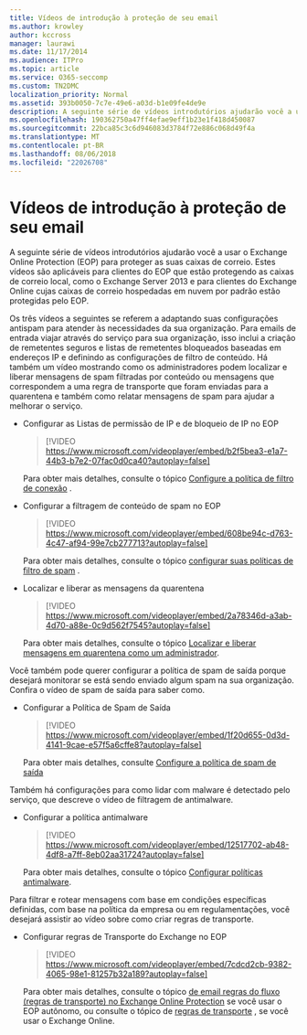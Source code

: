 ```yaml
---
title: Vídeos de introdução à proteção de seu email
ms.author: krowley
author: kccross
manager: laurawi
ms.date: 11/17/2014
ms.audience: ITPro
ms.topic: article
ms.service: O365-seccomp
ms.custom: TN2DMC
localization_priority: Normal
ms.assetid: 393b0050-7c7e-49e6-a03d-b1e09fe4de9e
description: A seguinte série de vídeos introdutórios ajudarão você a usar o Exchange Online Protection (EOP) para proteger as suas caixas de correio. Estes vídeos são aplicáveis para clientes do EOP que estão protegendo as caixas de correio local, como o Exchange Server 2013 e para clientes do Exchange Online cujas caixas de correio hospedadas em nuvem por padrão estão protegidas pelo EOP.
ms.openlocfilehash: 190362750a47ff4efae9eff1b23e1f418d450087
ms.sourcegitcommit: 22bca85c3c6d946083d3784f72e886c068d49f4a
ms.translationtype: MT
ms.contentlocale: pt-BR
ms.lasthandoff: 08/06/2018
ms.locfileid: "22026708"
---
```

# <a name="videos-for-getting-started-with-protecting-your-email"></a>Vídeos de introdução à proteção de seu email

A seguinte série de vídeos introdutórios ajudarão você a usar o Exchange Online Protection (EOP) para proteger as suas caixas de correio. Estes vídeos são aplicáveis para clientes do EOP que estão protegendo as caixas de correio local, como o Exchange Server 2013 e para clientes do Exchange Online cujas caixas de correio hospedadas em nuvem por padrão estão protegidas pelo EOP. 
  
Os três vídeos a seguintes se referem a adaptando suas configurações antispam para atender às necessidades da sua organização. Para emails de entrada viajar através do serviço para sua organização, isso inclui a criação de remetentes seguros e listas de remetentes bloqueados baseadas em endereços IP e definindo as configurações de filtro de conteúdo. Há também um vídeo mostrando como os administradores podem localizar e liberar mensagens de spam filtradas por conteúdo ou mensagens que correspondem a uma regra de transporte que foram enviadas para a quarentena e também como relatar mensagens de spam para ajudar a melhorar o serviço.
  
- Configurar as Listas de permissão de IP e de bloqueio de IP no EOP
    > [!VIDEO https://www.microsoft.com/videoplayer/embed/b2f5bea3-e1a7-44b3-b7e2-07fac0d0ca40?autoplay=false]
  
    Para obter mais detalhes, consulte o tópico [Configure a política de filtro de conexão](configure-the-connection-filter-policy.md) . 
    
- Configurar a filtragem de conteúdo de spam no EOP
    > [!VIDEO https://www.microsoft.com/videoplayer/embed/608be94c-d763-4c47-af94-99e7cb277713?autoplay=false]
  
    Para obter mais detalhes, consulte o tópico [configurar suas políticas de filtro de spam](configure-your-spam-filter-policies.md) . 
    
- Localizar e liberar as mensagens da quarentena
    > [!VIDEO https://www.microsoft.com/videoplayer/embed/2a78346d-a3ab-4d70-a88e-0c9d562f7545?autoplay=false]
  
    Para obter mais detalhes, consulte o tópico [Localizar e liberar mensagens em quarentena como um administrador](find-and-release-quarantined-messages-as-an-administrator.md). 
    
Você também pode querer configurar a política de spam de saída porque desejará monitorar se está sendo enviado algum spam na sua organização. Confira o vídeo de spam de saída para saber como.
  
- Configurar a Política de Spam de Saída
    > [!VIDEO https://www.microsoft.com/videoplayer/embed/1f20d655-0d3d-4141-9cae-e57f5a6cffe8?autoplay=false]
  
    Para obter mais detalhes, consulte [Configure a política de spam de saída](configure-the-outbound-spam-policy.md)
    
Também há configurações para como lidar com malware é detectado pelo serviço, que descreve o vídeo de filtragem de antimalware.
  
- Configurar a política antimalware
    > [!VIDEO https://www.microsoft.com/videoplayer/embed/12517702-ab48-4df8-a7ff-8eb02aa31724?autoplay=false]
  
    Para obter mais detalhes, consulte o tópico [Configurar políticas antimalware](configure-anti-malware-policies.md). 
    
Para filtrar e rotear mensagens com base em condições específicas definidas, com base na política da empresa ou em regulamentações, você desejará assistir ao vídeo sobre como criar regras de transporte.
  
- Configurar regras de Transporte do Exchange no EOP
    > [!VIDEO https://www.microsoft.com/videoplayer/embed/7cdcd2cb-9382-4065-98e1-81257b32a189?autoplay=false]
  
    Para obter mais detalhes, consulte o tópico [de email regras do fluxo (regras de transporte) no Exchange Online Protection](eop/mail-flow-rules-transport-rules-0.md) se você usar o EOP autônomo, ou consulte o tópico de [regras de transporte](http://technet.microsoft.com/library/743bd525-0ca2-426d-b76c-b4a052bc8886.aspx) , se você usar o Exchange Online. 
    

